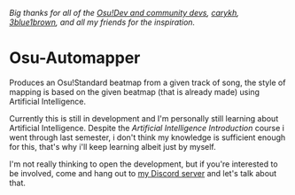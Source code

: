 *Big thanks for all of the [Osu!Dev and community devs](http://discord.gg/ppy), [carykh](https://github.com/carykh), 
[3blue1brown](https://3blue1brown.com/), and all my friends for the inspiration.*

# Osu-Automapper
Produces an Osu!Standard beatmap from a given track of song, the style of mapping is based on the given beatmap (that is already made)
using Artificial Intelligence.

Currently this is still in development and I'm personally still learning about Artificial Intelligence. Despite the
*Artificial Intelligence Introduction* course i went through last semester, i don't think my knowledge is sufficient enough
for this, that's why i'll keep learning albeit just by myself.

I'm not really thinking to open the development, but if you're interested to be involved, come and hang out to [my Discord server](https://discord.gg/4AQV9Q7) and let's talk about that.
